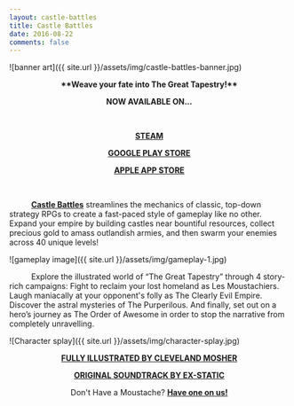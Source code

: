 ```yaml
---
layout: castle-battles
title: Castle Battles
date: 2016-08-22
comments: false
---
```


![banner art]({{ site.url }}/assets/img/castle-battles-banner.jpg)  

<p style="text-align: center;">
  <strong>
    <a>**Weave your fate into The Great Tapestry!**</a>
  </strong>
</p>
<p style="text-align: center;">
  <strong>
    <a>NOW AVAILABLE ON...</a>
  </strong>
</p>

&nbsp;&nbsp;&nbsp;&nbsp;&nbsp;&nbsp;&nbsp;&nbsp;&nbsp;

<p style="text-align: center;">
  <strong>
    <a href="http://store.steampowered.com/app/568370/" target="_blank">STEAM</a>
  </strong>
</p>

<p style="text-align: center;">
  <strong>
    <a href="http://store.steampowered.com/app/568370/" target="_blank">GOOGLE PLAY STORE</a>
  </strong>
</p>

<p style="text-align: center;">
  <strong>
    <a href="http://store.steampowered.com/app/568370/" target="_blank">APPLE APP STORE</a>
  </strong>
</p>

&nbsp;&nbsp;&nbsp;&nbsp;&nbsp;&nbsp;&nbsp;&nbsp;&nbsp;&nbsp;

&nbsp;&nbsp;&nbsp;&nbsp;&nbsp;&nbsp;&nbsp;&nbsp;&nbsp;&nbsp;**<a href="http://store.steampowered.com/app/568370/" target="_blank">Castle Battles</a>** streamlines the mechanics of classic, top-down strategy RPGs to create a fast-paced style of gameplay like no other. Expand your empire by building castles near bountiful resources, collect precious gold to amass outlandish armies, and then swarm your enemies across 40 unique levels!

![gameplay image]({{ site.url }}/assets/img/gameplay-1.jpg)  

&nbsp;&nbsp;&nbsp;&nbsp;&nbsp;&nbsp;&nbsp;&nbsp;&nbsp;&nbsp;Explore the illustrated world of “The Great Tapestry” through 4 story-rich campaigns: Fight to reclaim your lost homeland as Les Moustachiers. Laugh maniacally at your opponent's folly as The Clearly Evil Empire. Discover the astral mysteries of The Purperilous. And finally, set out on a hero’s journey as The Order of Awesome in order to stop the narrative from completely unravelling.  

![Character splay]({{ site.url }}/assets/img/character-splay.jpg)  

<p style="text-align: center;">
  <strong>
    <a href="https://www.artstation.com/ironprism" target="_blank">FULLY ILLUSTRATED BY CLEVELAND MOSHER</a>
  </strong>
</p>

<p style="text-align: center;">
  <strong>
    <a href="https://xstatic.bandcamp.com/album/the-original-castle-battles-soundtrack" target="_blank">ORIGINAL SOUNDTRACK BY EX-STATIC</a>
  </strong>
</p>

<p style="text-align: center;">
  Don't Have a Moustache? <strong><a href="../assets/img/the-blue-moustache-of-leadership.pdf">Have one on us!</a></strong>
</p>
